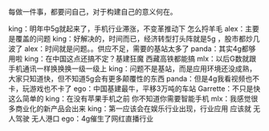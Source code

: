 
每做一件事，都要问自己，对于构建自己的意义何在。

king：明年中5g就起来了，手机行业滞涨，不变革推动下 怎么捋羊毛
alex：主要是覆盖的问题
king：好解决的，时间而已，经济转型打头阵就是5g ，股市都炒几波了
alex：时间就是问题。。供应不足，需要的基站太多了 
panda：其实4g都够用啦
king：在中国这点还搞不定？基建狂魔 西藏高铁都能搞 
mlx：以后G数就跟手机通讯一样换换换一级一级上
king：问题不是基站，而是应用环境还没成熟，大家只知道快，但不知道5g会有更多颠覆性的东西
panda：但是4g我看视频也不卡，玩游戏也不卡了
ego：中国基建最牛，平移3万吨的车站
Garrette：不只是快这么简单的
king：在没有苹果手机之前 你不知道你需要智能手机
mlx：我感觉很多商业化的新产品会出来
king：第一应该会在娱乐行业出现，行业应用 应该就 无人驾驶 无人港口 
ego：4g催生了网红直播行业
